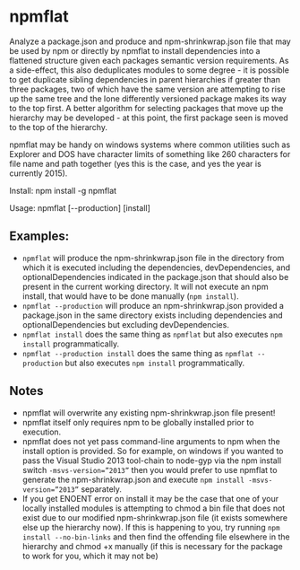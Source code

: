 ﻿npmflat
========

Analyze a package.json and produce and npm-shrinkwrap.json file that may be used by npm or directly by npmflat to install dependencies into a flattened structure given each packages semantic version requirements. As a side-effect, this also deduplicates modules to some degree - it is possible to get duplicate sibling dependencies in parent hierarchies if greater than three packages, two of which have the same version are attempting to rise up the same tree and the lone differently versioned package makes its way to the top first.
A better algorithm for selecting packages that move up the hierarchy may be developed - at this point, the first package seen is moved to the top of the hierarchy.

npmflat may be handy on windows systems where common utilities such as Explorer and DOS have character limits of something like 260 characters for file name and path together (yes this is the case, and yes the year is currently 2015).

Install: npm install -g npmflat

Usage: npmflat [--production] [install]

## Examples:
* `npmflat` will produce the npm-shrinkwrap.json file in the directory from which it is executed including the dependencies, devDependencies, and optionalDependencies indicated in the package.json that should also be present in the current working directory. It will not execute an npm install, that would have to be done manually (`npm install`).
* `npmflat --production` will produce an npm-shrinkwrap.json provided a package.json in the same directory exists including dependencies and optionalDependencies but excluding devDependencies.
* `npmflat install` does the same thing as `npmflat` but also executes `npm install` programmatically.
* `npmflat --production install` does the same thing as `npmflat --production` but also executes `npm install` programmatically.

## Notes

* npmflat will overwrite any existing npm-shrinkwrap.json file present!
* npmflat itself only requires npm to be globally installed prior to execution.
* npmflat does not yet pass command-line arguments to npm when the install option is provided. So for example, on windows if you wanted to pass the Visual Studio 2013 tool-chain to node-gyp via the npm install switch `-msvs-version=”2013”` then you would prefer to use npmflat to generate the npm-shrinkwrap.json and execute `npm install -msvs-version=”2013”` separately.
* If you get ENOENT error on install it may be the case that one of your locally installed modules is attempting to chmod a bin file that does not exist due to our modified npm-shrinkwrap.json file (it exists somewhere else up the hierarchy now).  If this is happening to you, try running `npm install --no-bin-links` and then find the offending file elsewhere in the hierarchy and chmod +x manually (if this is necessary for the package to work for you, which it may not be)

